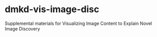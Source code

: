# dmkd-vis-image-disc
Supplemental materials for Visualizing Image Content to Explain Novel Image Discovery
